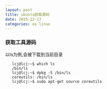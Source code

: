 ```yaml
---
layout: post
title: ubuntu获取源码
date: 2015-12-17
categories: os linux
---
```


### 获取工具源码
以ls为例,会被下载到当前目录

       lcj@lcj:~$ which ls
       /bin/ls
       lcj@lcj:~$ dpkg -S /bin/ls
       coreutils: /bin/ls
       lcj@lcj:~$ sudo apt-get source coreutils








